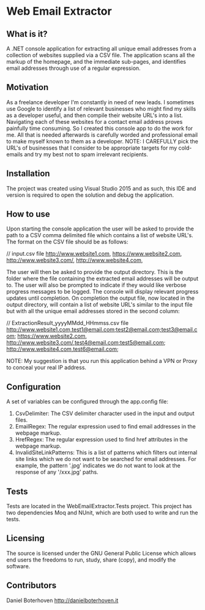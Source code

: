 # Web Email Extractor

## What is it?
A .NET console application for extracting all unique email addresses from a collection of websites supplied via a CSV file. The application scans all the markup of the homepage, and the immediate sub-pages, and identifies email addresses through use of a regular expression.

## Motivation
As a freelance developer I'm constantly in need of new leads. I sometimes use Google to identify a list of relevant businesses who might find my skills as a developer useful, and then compile their website URL's into a list. Navigating each of these websites for a contact email address proves painfully time consuming. So I created this console app to do the work for me. All that is needed afterwards is carefully worded and professional email to make myself known to them as a developer. NOTE: I CAREFULLY pick the URL's of businesses that I consider to be appropriate targets for my cold-emails and try my best not to spam irrelevant recipients.

## Installation
The project was created using Visual Studio 2015 and as such, this IDE and version is required to open the solution and debug the application.

## How to use
Upon starting the console application the user will be asked to provide the path to a CSV comma delimited file which contains a list of website URL's. The format on the CSV file should be as follows:

// input.csv file
http://www.website1.com,
https://www.website2.com,
http://www.website3.com/,
http://www.website4.com,

The user will then be asked to provide the output directory. This is the folder where the file containing the extracted email addresses will be output to. The user will also be prompted to indicate if they would like verbose progress messages to be logged. The console will display relevant progress updates until completion. On completion the output file, now located in the output directory, will contain a list of website URL's similar to the input file but with all the unique email addresses stored in the second column:

// ExtractionResult_yyyyMMdd_HHmmss.csv file
http://www.website1.com,test1@email.com;test2@email.com;test3@email.com;
https://www.website2.com,
http://www.website3.com/,test4@email.com;test5@email.com;
http://www.website4.com,test6@email.com;

NOTE: My suggestion is that you run this application behind a VPN or Proxy to conceal your real IP address.

## Configuration
A set of variables can be configured through the app.config file:
1. CsvDelimiter: The CSV delimiter character used in the input and output files.
2. EmailRegex: The regular expression used to find email addresses in the webpage markup.
3. HrefRegex: The regular expression used to find href attributes in the webpage markup.
4. InvalidSiteLinkPatterns: This is a list of patterns which filters out internal site links which we do not want to be searched for email addresses. For example, the pattern '.jpg' indicates we do not want to look at the response of any '/xxx.jpg' paths.

## Tests
Tests are located in the WebEmailExtractor.Tests project. This project has two dependencies Moq and NUnit, which are both used to write and run the tests.

## Licensing
The source is licensed under the GNU General Public License which allows end users the freedoms to run, study, share (copy), and modify the software.

## Contributors
Daniel Boterhoven	http://danielboterhoven.it